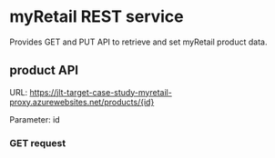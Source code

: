 # myRetail REST service
Provides GET and PUT API to retrieve and set myRetail product data.
## product API
URL: https://jlt-target-case-study-myretail-proxy.azurewebsites.net/products/{id}

Parameter: id 
### GET request
